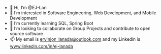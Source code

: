 - 👋 Hi, I’m @EJ-Lan
- 👀 I’m interested in Software Engineering, Web Development, and Mobile Development
- 🌱 I’m currently learning SQL, Spring Boot
- 💞️ I’m looking to collaborate on Group Projects and contribute to open source software
- 📫 My email is ervinjon_lanada@outlook.com and my Linkedin is www.linkedin.com/in/ej-lanada

<!---
EJ-Lan/EJ-Lan is a ✨ special ✨ repository because its `README.md` (this file) appears on your GitHub profile.
You can click the Preview link to take a look at your changes.
--->
